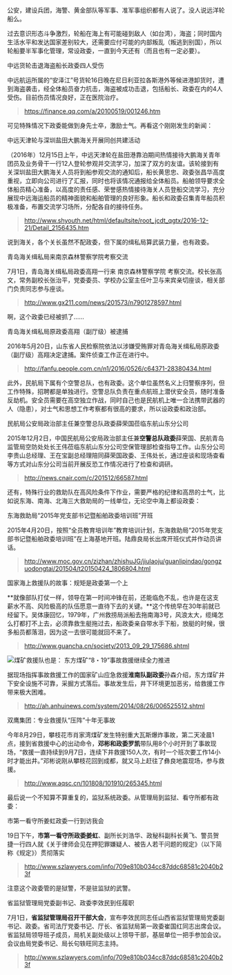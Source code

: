 公安，建设兵团，海警、黄金部队等军事、准军事组织都有人说了。没人说远洋轮船么。

过去意识形态斗争激烈，轮船在海上有可能碰到敌人（如台湾），海盗；同时国内生活水平和发达国家差别较大，还需要应付可能的内部叛乱（叛逃到别国），所以轮船要半军事化管理，常设政委，一直到今天还有（而且也有一定必要）。

中远货轮击退海盗船长政委四人受伤

中远航运所属的“安泽江”号货轮16日晚在尼日利亚拉各斯港外等候进港卸货时，遭到海盗袭击，经全体船员奋力抗击，海盗被成功击退，包括船长、政委在内的4人受伤。目前伤员情况良好，正在医院治疗。

> https://finance.qq.com/a/20100519/001246.htm

可见特殊情况下政委能做到身先士卒，激励士气。再看这个刚刚发生的新闻：

中远天津轮与深圳盐田大鹏海关开展同创共建活动

（2016年）12月15日上午，中远天津轮在盐田港靠泊期间热情接待大鹏海关青年团员及业务骨干一行12人登轮参观并交流学习，加深了双方的友谊。该轮接到有关深圳盐田大鹏海关人员将到船参观交流的通知后，船长黄思忠、政委张昌华高度重视，立即向公司进行了汇报，同时也将该情况通报给全体船员。船舶领导要求全体船员精心准备，以高度的责任感、荣誉感热情接待海关人员登船交流学习，充分展现中远海运船员的精神面貌和船舶管理的良好形象。船长和政委召集青年船员积极准备，布置交流学习场所，分配各自的接待任务。

> http://www.shyouth.net/html/defaultsite/root_jcdt_qgtx/2016-12-21/Detail_2156435.htm

说到海关，各个关长虽然不配政委，但下属的缉私局算武装力量，也有政委。

青岛海关缉私局来南京森林警察学院考察交流

7月1日，青岛海关缉私局政委高翔一行来 南京森林警察学院 考察交流。校长张高文，常务副校长张治平，党委委员、学校办公室主任叶卫与来宾亲切座谈，相关部门负责同志参与座谈。

> http://www.gx211.com/news/201573/n7901278597.html

啊，这个政委已经被抓了……

青岛海关缉私局原政委高翔（副厅级）被逮捕

2016年5月20日，山东省人民检察院依法以涉嫌受贿罪对青岛海关缉私局原政委（副厅级）高翔决定逮捕。案件侦查工作正在进行中。

> http://fanfu.people.com.cn/n1/2016/0526/c64371-28380434.html

此外，民航局下属有个空警总队，也有政委。这个单位虽然名义上归警察序列，但工作特殊，招聘都是单独进行。空警总队负责在重点航班上潜伏安全员，随时准备反劫机。安全员需要在高空独立作战，同时自己也是民航机上唯一合法携带武器的人（隐患），对士气和思想工作考察都有很高的要求，所以设政委和政治部。

民航局公安局政治部主任兼空警总队政委薛荣国莅临东航山东分公司

2015年12月2日，中国民航局公安局政治部主任兼**空警总队政委**薛荣国、民航青岛监管局空防处处长王伟莅临东航山东分公司空保管理部检查指导工作。山东分公司李贵山总经理、王在宝副总经理陪同薛荣国政委、王伟处长，通过座谈和现场查看等方式对山东分公司当前开展反恐工作情况进行了检查和调研。

> http://news.cnair.com/c/201512/66587.html

还有，特殊行业的救助队在高风险条件下作业，需要严格的纪律和高昂的士气，比如说东海、南海、北海三大救助局的一线单位，无论空中海上都设政委：

东海救助局“2015年党支部书记暨船舶政委培训班”开班

2015年4月20日，按照“全员教育培训年”教育培训计划，东海救助局“2015年党支部书记暨船舶政委培训班”在上海基地开班。陆鼎良局长出席开班仪式并作动员讲话。  

> http://www.moc.gov.cn/zizhan/zhishuJG/jiulaoju/guanlipindao/gongzuodongtai/201504/t20150424_1806804.html

国家海上救援队的故事：规矩是政委第一个上

**就像部队打仗一样，领导在第一时间冲锋在前，还能临危不乱，也许是在这支薪水不高、风险极高的队伍愿意一直待下去的关键。**这个传统早在30年前就已经留下。吴体康回忆，1979年，广州救捞局派船去拖南海3号，风浪太大，缆绳怎么打都打不上去，必须靠救生艇拖过去，船政委亲自带水手下船，放艇的时候，很多船员都落泪，因为这一去很可能就回不来了。

> http://www.guancha.cn/society/2013_09_29_175686.shtml

![](http://public.iwangpo.com/FplD3IFTUQngvhx1BpYyH-6QtvUy.jpg?imageView2/2/w/600)煤矿救援队也是：
东方煤矿“8・19”事故救援继续全力推进

据现场指挥事故救援工作的国家矿山应急救援**淮南队副政委**孙森介绍，东方煤矿井下安全设施不可靠，采掘方式落后。事故发生后，井下环境更加恶劣，给救援工作带来极大困难。

> http://ah.anhuinews.com/system/2014/08/26/006525512.shtml

双鹰集团：专业救援队“压阵”十年无事故

今年8月29日，攀枝花市肖家湾煤矿发生特别重大瓦斯爆炸事故，第二天凌晨1点，接到省救援中心的出动命令，**邓彬和政委罗凯**带队用8个小时开到了事故现场，“救援一直持续到9月7日，连续下井救援150人次，有时一个班次要工作14小时才能出井。”邓彬说刚从攀枝花回到成都，就又马上赶往了彝良地震现场，参与救援。

> http://www.aqsc.cn/101808/101910/265345.html

最后说一个不知算不算重复的，监狱系统政委。从管理局到监狱、看守所都有政委：

市第一看守所姜虹政委一行到访我会

19日下午，**市第一看守所政委姜虹**、副所长刘浩华、政秘科副科长黄飞、警员贺捷一行四人就《关于律师会见在押犯罪嫌疑人、被告人若干问题的规定》（以下简称《规定》）贯彻落实

> http://www.szlawyers.com/info/709e810b034cc87ddc68581c2040b23f

注意这个政委管的是狱警，不是驻监狱的武警。

省监狱管理局党委副书记、政委李效民到任履职

7月1日，**省监狱管理局召开干部大会**，宣布李效民同志任山西省监狱管理局党委副书记、政委。省司法厅党委书记、厅长、省监狱局第一政委崔国红同志出席会议。省监狱局领导班子成员，局机关副处级以上领导干部，基层单位一把手参加会议。会议由局党委书记、局长句轶旺同志主持。

> http://www.szlawyers.com/info/709e810b034cc87ddc68581c2040b23f